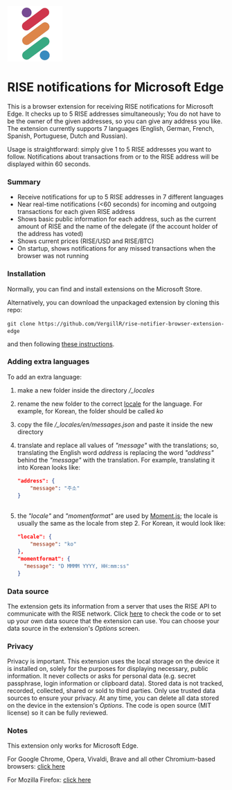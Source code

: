 ![alt text](https://github.com/VergillR/rise-notifier-browser-extension-edge/blob/master/icons/riseicon_128.png "RISE logo extension")
# RISE notifications for Microsoft Edge

This is a browser extension for receiving RISE notifications for Microsoft Edge.
It checks up to 5 RISE addresses simultaneously; You do not have to be the owner of the given addresses, so you can give any address you like. The extension currently supports 7 languages (English, German, French, Spanish, Portuguese, Dutch and Russian).

Usage is straightforward: simply give 1 to 5 RISE addresses you want to follow. Notifications about transactions from or to the RISE address will be displayed within 60 seconds.

### Summary
* Receive notifications for up to 5 RISE addresses in 7 different languages
* Near real-time notifications (<60 seconds) for incoming and outgoing transactions for each given RISE address
* Shows basic public information for each address, such as the current amount of RISE and the name of the delegate (if the account holder of the address has voted)
* Shows current prices (RISE/USD and RISE/BTC)
* On startup, shows notifications for any missed transactions when the browser was not running

### Installation
Normally, you can find and install extensions on the Microsoft Store.

Alternatively, you can download the unpackaged extension by cloning this repo:

`git clone https://github.com/VergillR/rise-notifier-browser-extension-edge`

and then following [these instructions](https://docs.microsoft.com/en-us/microsoft-edge/extensions/guides/adding-and-removing-extensions).

### Adding extra languages
To add an extra language:
1. make a new folder inside the directory */_locales*
2. rename the new folder to the correct [locale](https://developer.chrome.com/webstore/i18n#localeTable) for the language. For example, for Korean, the folder should be called *ko*
3. copy the file */_locales/en/messages.json* and paste it inside the new directory
4. translate and replace all values of _"message"_ with the translations; so, translating the English word _address_ is replacing the word _"address"_ behind the _"message"_ with the translation. For example, translating it into Korean looks like:

    ```json
    "address": {
        "message": "주소"
    }
  
5. the _"locale"_ and _"momentformat"_ are used by [Moment.js](http://momentjs.com/); the locale is usually the same as the locale from step 2. For Korean, it would look like:

    ```json
    "locale": {
        "message": "ko"
    },
    "momentformat": {
      "message": "D MMMM YYYY, HH:mm:ss"
    }


### Data source
The extension gets its information from a server that uses the RISE API to communicate with the RISE network. Click [here](https://github.com/VergillR/rise-data-api) to check the code or to set up your own data source that the extension can use. You can choose your data source in the extension's *Options* screen.


### Privacy
Privacy is important. This extension uses the local storage on the device it is installed on, solely for the purposes for displaying necessary, public information. It never collects or asks for personal data (e.g. secret passphrase, login information or clipboard data). Stored data is not tracked, recorded, collected, shared or sold to third parties. Only use trusted data sources to ensure your privacy. At any time, you can delete all data stored on the device in the extension's *Options*. The code is open source (MIT license) so it can be fully reviewed.

### Notes
This extension only works for Microsoft Edge.

For Google Chrome, Opera, Vivaldi, Brave and all other Chromium-based browsers: [click here](https://github.com/VergillR/rise-notifier-browser-extension)

For Mozilla Firefox: [click here](https://github.com/VergillR/rise-notifier-browser-extension-firefox)
